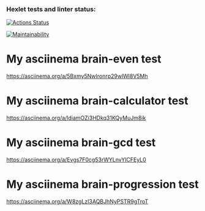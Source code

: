 ### Hexlet tests and linter status:
[![Actions Status](https://github.com/AndrewNikitin127/frontend-project-44/workflows/hexlet-check/badge.svg)](https://github.com/AndrewNikitin127/frontend-project-44/actions)

[![Maintainability](https://api.codeclimate.com/v1/badges/9f20800b12e821b10a72/maintainability)](https://codeclimate.com/github/AndrewNikitin127/frontend-project-44/maintainability)

# My asciinema brain-even test
https://asciinema.org/a/5Bxmy5NwIronrp29wlWl8V5Mh

# My asciinema brain-calculator test
https://asciinema.org/a/ldiamOZi3HDkq31KQyMuJm8ik

# My asciinema brain-gcd test
https://asciinema.org/a/Evgs7F0cg53rWYLnvYlCFEyL0

# My asciinema brain-progression test
https://asciinema.org/a/W8zgLzI3AQBJhNyPSTR9gTroT
